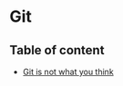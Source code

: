 # Git

## Table of content

- [Git is not what you think](https://github.com/KiraDiShira/Git/blob/master/GitIsNotWhatYouThink/README.md#git-is-not-what-you-think)   
